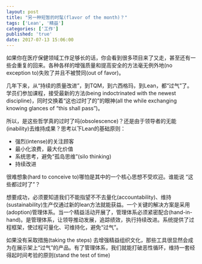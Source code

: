 ```yaml
---
layout: post
title: "另一种短暂的时髦(flavor of the month)？"
tags: ['Lean', '精益']
categories: ['工作']
published: 'true'
date: 2017-07-13 15:06:00
---
```

如果你在医疗保健领域工作足够长的话，你会看到很多项目来了又走，甚至还有一些会重复的回来。各种各样的增强质量和提高安全的方法毫无例外地(no exception to)失败了并且不被赞同(out of favor)。

 

几年下来，从“持续的质量改进”，到TQM，到六西格玛，到Lean，都“过气”了。学员们参加课程，接受最新的方法(being indoctrinated with the newest discipline)，同时交换着“这也过时了的”的眼神(all the while exchanging knowing glances of “this shall pass”)。

 

所以，是这些哲学真的过时了吗(obsolescence)？还是由于领导者的无能(inability)去维持成果？思考以下Lean的基础原则：

- 强烈(intense)的关注顾客
- 最小化浪费，最大化价值
- 系统思考，避免“孤岛思维”(silo thinking)
- 持续改进
 

很难想象(hard to conceive to)哪怕是其中的一个核心思想不受欢迎。谁能说 “这些都过时了”？

 

想要成功，必须要知道我们不能指望不不去量化(accountability)、维持(sustainability)生产仅通过新的lean方法就能获益。一个关键的解决方案是采用(adoption)管理体系。当一个精益活动开展了，管理体系必须紧密配合(hand-in-hand)。是管理体系，让领导推动发展，追踪绩效，执行持续改进。系统提供了过程框架，使过程可量化、可维持化，避免“过气”。

 

如果没有采取措施(taking the steps) 去增强精益组织文化，那些工具很显然会成为在展示架上“过气”的产品。有了管理体系，我们就能打破恶性循环，维持一套经得起时间考验的原则(stand the test of time)